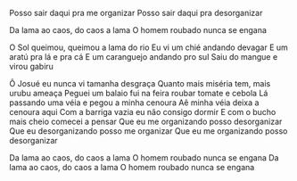 Posso sair daqui pra me organizar
Posso sair daqui pra desorganizar

Da lama ao caos, do caos a lama
O homem roubado nunca se engana

O Sol queimou, queimou a lama do rio
Eu vi um chié andando devagar
E um aratú pra lá e pra cá
E um caranguejo andando pro sul
Saiu do mangue e virou gabiru

Ô Josué eu nunca vi tamanha desgraça
Quanto mais miséria tem, mais urubu ameaça
Peguei um balaio fui na feira roubar tomate e cebola
Lá passando uma véia e pegou a minha cenoura
Aê minha véia deixa a cenoura aqui
Com a barriga vazia eu não consigo dormir
E com o bucho mais cheio comecei a pensar
Que eu me organizando posso desorganizar
Que eu desorganizando posso me organizar
Que eu me organizando posso desorganizar

Da lama ao caos, do caos a lama
O homem roubado nunca se engana
Da lama ao caos, do caos a lama
O homem roubado nunca se engana
